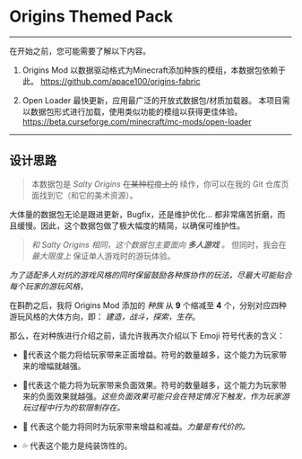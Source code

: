 # Origins Themed Pack

---

在开始之前，您可能需要了解以下内容。

1. Origins Mod
    以数据驱动格式为Minecraft添加种族的模组，本数据包依赖于此。
    https://github.com/apace100/origins-fabric

2. Open Loader
   最快更新，应用最广泛的开放式数据包/材质加载器。
   本项目需以数据包形式进行加载，使用类似功能的模组以获得更佳体验。
   https://beta.curseforge.com/minecraft/mc-mods/open-loader

---

## 设计思路

> 本数据包是 _Salty Origins_ ~~在某种程度上的~~ 续作，你可以在我的 Git 仓库页面找到它（和它的美术资源）。  

大体量的数据包无论是跟进更新，Bugfix，还是维护优化... 都非常痛苦折磨，而且缓慢。因此，这个数据包做了极大幅度的精简，以确保可维护性。

> _和 Salty Origins 相同，这个数据包主要面向 **多人游戏** 。_ 但同时，我会在 _最大限度上_ 保证单人游戏时的游玩体验。

_为了适配多人对抗的游戏风格的同时保留鼓励各种族协作的玩法，尽最大可能贴合每个玩家的游玩风格_，

在斟酌之后，我将 Origins Mod 添加的 _种族_ 从 **9** 个缩减至 **4** 个，分别对应四种游玩风格的大体方向，即：
_建造，战斗，探索，生存_。

那么，在对种族进行介绍之前，请允许我再次介绍以下 Emoji 符号代表的含义：

* 🔺代表这个能力将给玩家带来正面增益。符号的数量越多，这个能力为玩家带来的增幅就越强。

* 🔻代表这个能力将为玩家带来负面效果。符号的数量越多，这个能力为玩家带来的负面效果就越强。_这些负面效果可能只会在特定情况下触发，作为玩家游玩过程中行为的软限制存在。_
  
* 🔶 代表这个能力将同时为玩家带来增益和减益。_力量是有代价的。_
  
* 💦 代表这个能力是纯装饰性的。

